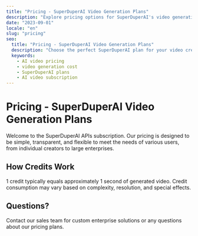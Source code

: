 ```yaml
---
title: "Pricing - SuperDuperAI Video Generation Plans"
description: "Explore pricing options for SuperDuperAI's video generation platform. Affordable plans for creators, marketers, and businesses of all sizes."
date: "2023-09-01"
locale: "en"
slug: "pricing"
seo:
  title: "Pricing - SuperDuperAI Video Generation Plans"
  description: "Choose the perfect SuperDuperAI plan for your video creation needs. Flexible pricing for individuals, teams, and enterprises."
  keywords:
    - AI video pricing
    - video generation cost
    - SuperDuperAI plans
    - AI video subscription
---
```


# Pricing - SuperDuperAI Video Generation Plans

Welcome to the SuperDuperAI APIs subscription. Our pricing is designed to be simple, transparent, and flexible to meet the needs of various users, from individual creators to large enterprises.





## How Credits Work

1 credit typically equals approximately 1 second of generated video. Credit consumption may vary based on complexity, resolution, and special effects.

## Questions?

Contact our sales team for custom enterprise solutions or any questions about our pricing plans.
